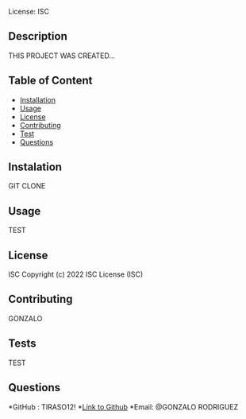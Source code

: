 License: ISC
## Description

 THIS PROJECT WAS CREATED...

## Table of Content
- [Installation](#installation)
- [Usage](#usage)
- [License](#License)
- [Contributing](#contributing)
- [Test](#test)
- [Questions](#questions)

## Instalation
GIT CLONE

## Usage
TEST
## License
ISC Copyright (c) 2022
ISC License (ISC)

## Contributing
GONZALO

## Tests
TEST

## Questions

*GitHub : TIRASO12!
*[Link to Github](https://github.com/Tiraso12/Readme-generator)
*Email: @GONZALO RODRIGUEZ
